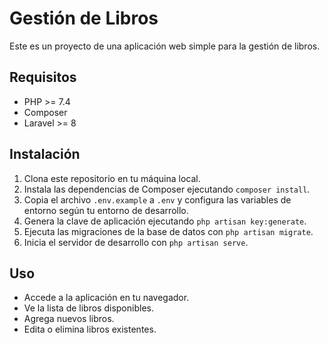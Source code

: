 # Gestión de Libros

Este es un proyecto de una aplicación web simple para la gestión de libros.

## Requisitos

- PHP >= 7.4
- Composer
- Laravel >= 8

## Instalación

1. Clona este repositorio en tu máquina local.
2. Instala las dependencias de Composer ejecutando `composer install`.
3. Copia el archivo `.env.example` a `.env` y configura las variables de entorno según tu entorno de desarrollo.
4. Genera la clave de aplicación ejecutando `php artisan key:generate`.
5. Ejecuta las migraciones de la base de datos con `php artisan migrate`.
6. Inicia el servidor de desarrollo con `php artisan serve`.

## Uso

- Accede a la aplicación en tu navegador.
- Ve la lista de libros disponibles.
- Agrega nuevos libros.
- Edita o elimina libros existentes.
